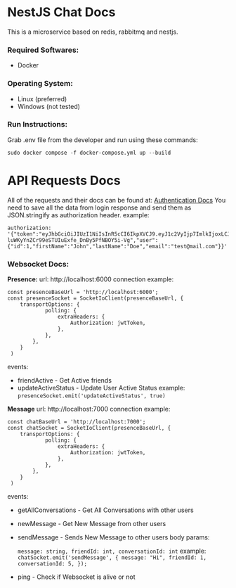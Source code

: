 # NestJS Chat Docs

This is a microservice based on redis, rabbitmq and nestjs.

### Required Softwares:

 - Docker

### Operating System:

  - Linux (preferred)
  - Windows (not tested)
 ### Run Instructions:
 Grab .env file from the developer and run using these commands:
 

    sudo docker compose -f docker-compose.yml up --build

# API Requests Docs
All of the requests and their docs can be found at:
[Authentication Docs](http://localhost:4000/api-docs)
You need to save all the data from login response and send them as JSON.stringify as authorization header.
example: 

    authorization: '{"token":"eyJhbGciOiJIUzI1NiIsInR5cCI6IkpXVCJ9.eyJ1c2VyIjp7ImlkIjoxLCJmaXJzdE5hbWUiOiJKb2huIiwibGFzdE5hbWUiOiJEb2UiLCJlbWFpbCI6InRlc3RAbWFpbC5jb20ifSwiaWF0IjoxNzAzNDAzMzc0LCJleHAiOjE3MDM0MDY5NzR9.01G-luWKyYnZCr99eSTUIuExfe_DnBy5PfNBOY5i-Vg","user":{"id":1,"firstName":"John","lastName":"Doe","email":"test@mail.com"}}'



### Websocket Docs:

**Presence:**
url: http://localhost:6000
connection example:

    const presenceBaseUrl = 'http://localhost:6000';
    const presenceSocket = SocketIoClient(presenceBaseUrl, {
    	transportOptions: {
    			polling: {
	    			extraHeaders: {
		    			Authorization: jwtToken,
		    		},
	    		},
	    	},
	    }
	 )


events:
 - friendActive  -  Get Active friends
 - updateActiveStatus  - Update User Active Status
 example:
`presenceSocket.emit('updateActiveStatus', true)`

**Message**
url: http://localhost:7000
connection example:

    const chatBaseUrl = 'http://localhost:7000';
    const chatSocket = SocketIoClient(presenceBaseUrl, {
    	transportOptions: {
    			polling: {
        			extraHeaders: {
    	    			Authorization: jwtToken,
    	    		},
        		},
        	},
        }
     )
events:

 - getAllConversations - Get All Conversations with other users
 - newMessage - Get New Message from other users
 - sendMessage - Sends New Message to other users
 body params:

     `message: string,
     friendId: int,
     conversationId: int`
example:
`chatSocket.emit('sendMessage', {
      message: "Hi",
      friendId: 1,
      conversationId: 5,
    });`
 - ping - Check if Websocket is alive or not
